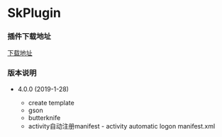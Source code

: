 # SkPlugin

### 插件下载地址

[下载地址](https://github.com/skyJinc/SkPlugin/blob/master/SkPlugin.jar)

### 版本说明
- 4.0.0 (2019-1-28)

    - create template
    - gson
    - butterknife
    - activity自动注册manifest - activity automatic logon manifest.xml